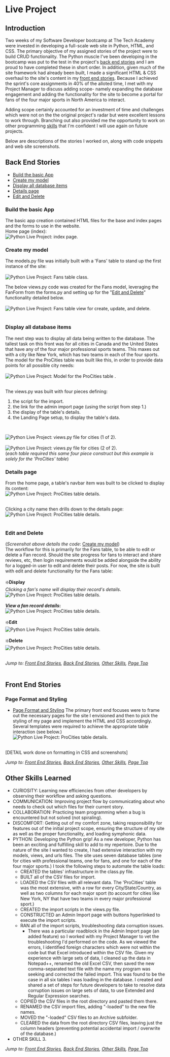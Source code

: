 # Live Project
## Introduction
Two weeks of my Software Developer bootcamp at The Tech Academy were invested in developing a full-scale web site in Python, HTML, and CSS. The primary objective of my assigned stories of the project were to build CRUD functionality. 
The Python muscle I've been developing in the bootcamp was put to the test in the project's [back end stories](#back-end-stories) and I am proud to have completed these in short order. In addition, given much of the site framework had already been built, I made a significant HTML & CSS overhaul to the site's content in my [front end stories](#front-end-stories). Because I achieved the sprint's core assignments in 40% of the alloted time, I met with my Project Manager to discuss adding scope- namely expanding the database engagement and adding the functionality for the site to become a portal for fans of the four major sports in North America to interact.

Adding scope certainly accounted for an investment of time and challenges which were not on the the original project's radar but were excellent lessons to work through. Branching out also provided me the opportunity to work on other programming [skills](#other-skills-learned) that I'm confident I will use again on future projects.

Below are descriptions of the stories I worked on, along with code snippets and web site screenshots.

## Back End Stories
* [Build the basic App](#build-the-basic-app)
* [Create my model](#create-my-model)
* [Display all database items](#display-all-database-items)
* [Details page](#details-page)
* [Edit and Delete](#edit-and-delete)

### Build the basic App
The basic app creation contained HTML files for the base and index pages and the forms to use in the website.<br>
Home page (index):<br>
![Python Live Project: index page.](https://github.com/natebrink8/Code-Summary/blob/main/README-screenshots/index-1.jpg)
<br>

### Create my model
The models.py file was initially built with a 'Fans' table to stand up the first instance of the site:<br><br>
![Python Live Project: Fans table class.](https://github.com/natebrink8/Code-Summary/blob/main/README-screenshots/py-models-fans.jpg)<br>

The below views.py code was created for the Fans model, leveraging the FanForm from the forms.py and setting up for the "[Edit and Delete](#edit-and-delete)" functionality detailed below.<br><br>
![Python Live Project: Fans table view for create, update, and delete.](https://github.com/natebrink8/Code-Summary/blob/main/README-screenshots/py-views_backend-2-and-5-create-update-delete.jpg)<br><br>


### Display all database items
The next step was to display all data being written to the database. The tallest task on this front was for all cities in Canada and the United States that have any of the four major professional sports teams. This maxes out with a city like New York, which has two teams in each of the four sports. The model for the ProCities table was built like this, in order to provide data points for all possible city needs:<br><br>
![Python Live Project: Model for the ProCities table .](https://github.com/natebrink8/Code-Summary/blob/main/README-screenshots/py-models-cities.jpg)<br><br>

The views.py was built with four pieces defining:
1. the script for the import.
2. the link for the admin import page (using the script from step 1.)
3. the display of the table's details.
4. the Landing Page setup, to display the table's data.
<br>

![Python Live Project: views.py file for cities (1 of 2).](https://github.com/natebrink8/Code-Summary/blob/main/README-screenshots/py-views_other-skills-6-cities-table-1.jpg)<br><br>
![Python Live Project: views.py file for cities (2 of 2).](https://github.com/natebrink8/Code-Summary/blob/main/README-screenshots/py-views_other-skills-6-cities-table-2.jpg)<br>
(_each table required this same four piece construct but this example is solely for the 'ProCities' table_)<br>


### Details page
From the home page, a table's navbar item was built to be clicked to display its content:<br>
![Python Live Project: ProCities table details.](https://github.com/natebrink8/Code-Summary/blob/main/README-screenshots/index-4-cities-display.jpg)<br><br>

Clicking a city name then drills down to the details page:<br>
![Python Live Project: ProCities table details.](https://github.com/natebrink8/Code-Summary/blob/main/README-screenshots/index-4-cities-details.jpg)<br><br>


### Edit and Delete
(*Screenshot above details the code*: [Create my model](#create-my-model))<br>
The workflow for this is primarily for the Fans table, to be able to edit or delete a Fan record. Should the site progress for fans to interact and share reviews, etc, then login requirements would be added alongside the ability for a logged-in user to edit and delete their posts. For now, the site is built with edit and delete functionality for the Fans table:<br><br>
:sparkle:**Display**<br>
_Clicking a fan's name will display their record's details_.
![Python Live Project: ProCities table details.](https://github.com/natebrink8/Code-Summary/blob/main/README-screenshots/index-9-fans-display.jpg)<br><br>
**_View a fan record details_:**<br>
![Python Live Project: ProCities table details.](https://github.com/natebrink8/Code-Summary/blob/main/README-screenshots/index-9-fans-details.jpg)<br><br>
:sparkle:**Edit**<br>
![Python Live Project: ProCities table details.](https://github.com/natebrink8/Code-Summary/blob/main/README-screenshots/index-9-fans-update.jpg)<br><br>
:sparkle:**Delete**<br>
![Python Live Project: ProCities table details.](https://github.com/natebrink8/Code-Summary/blob/main/README-screenshots/index-9-fans-delete.jpg)<br><br>


*Jump to: [Front End Stories](#front-end-stories), [Back End Stories](#back-end-stories), [Other Skills](#other-skills-learned), [Page Top](#live-project)*
<br><br>

## Front End Stories
### Page Format and Styling
* [Page Format and Styling](#page-format-and-styling)
The primary front end focuses were to frame out the necessary pages for the site I envisioned and then to pick the styling of my page and implement the HTML and CSS accordingly. Several templates were required to achieve the appropriate table interaction (see below.)<br>
![Python Live Project: ProCities table details.](https://github.com/natebrink8/Code-Summary/blob/main/README-screenshots/templates-list.jpg)<br><br>


[DETAIL work done on formatting in CSS and screenshots]




*Jump to: [Front End Stories](#front-end-stories), [Back End Stories](#back-end-stories), [Other Skills](#other-skills-learned), [Page Top](#live-project)*
## Other Skills Learned
* CURIOSITY: Learning new efficiencies from other developers by observing their workflow and asking questions.
* COMMUNICATION: Improving project flow by communicating about who needs to check out which files for their current story.
* COLLABORATION: Practicing team programming when a bug is encountered but not solved (not spiraling).
* DISCOMFORT: Getting out of my comfort zone, taking responsibility for features out of the initial project scope, ensuring the structure of my site as well as the proper functionality, and loading symphonic data.
* PYTHON: Developing the Python grip! As a new developer, Python has been an exciting and fulfilling skill to add to my repertoire. Due to the nature of the site I wanted to create, I had extensive interaction with my models, views, and urls files. The site uses seven database tables (one for cities with professional teams, one for fans, and one for each of the four major sports.) I took the following steps to automate the table loads:
    * CREATED the tables' infrastructure in the class.py file.
    * BUILT all of the CSV files for import.
    * LOADED the CSV files with all relevant data. The 'ProCities' table was the most extensive, with a row for every City/State/Country, as well as two columns for each major sport (to account for cities like New York, NY that have two teams in every major professional sport.)
    * CREATED the import scripts in the views.py file.
    * CONSTRUCTED an Admin Import page with buttons hyperlinked to execute the import scripts.
    * RAN all of the import scripts, troubleshooting data corruption issues.
        * There was a particular roadblock in the Admin Import page (an added feature) so I worked with my Project Manager to vet the troubleshooting I'd performed on the code. As we viewed the errors, I identified foreign characters which were not within the code but that Excel introduced within the CSV file. Given my experience with large sets of data, I cleaned up the data in Notepad++, renamed the old Excel CSV, then saved the new comma-separated text file with the name my program was seeking and corrected the failed import. This was found to be the case in all six tables I was loading in the database. I created and shared a set of steps for future developers to take to resolve data corruption issues on large sets of data, to use Extended and Regular Expression searches.
    * COPIED the CSV files in the root directory and pasted them there.
    * RENAMED the CSV import files, adding "-loaded" to the new file names.
    * MOVED the "-loaded" CSV files to an Archive subfolder.
    * CLEARED the data from the root directory CSV files, leaving just the column headers (preventing potential accidental import / overwrite of the database.)
* OTHER SKILL 3.
  
*Jump to: [Front End Stories](#front-end-stories), [Back End Stories](#back-end-stories), [Other Skills](#other-skills-learned), [Page Top](#live-project)*